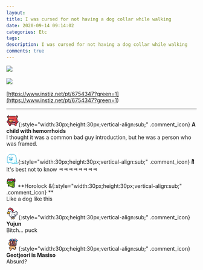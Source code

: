 ```yaml
---
layout: 
title: I was cursed for not having a dog collar while walking
date: 2020-09-14 09:14:02
categories: Etc
tags: 
description: I was cursed for not having a dog collar while walking
comments: true
---
```


![](https://blog.kakaocdn.net/dn/b10vhw/btqIAPWiUjG/4tNGVvZMOL2RxqsdWzWPrk/img.jpg)

![](https://blog.kakaocdn.net/dn/boYVd6/btqIGlNFWfS/q89TzdK86xQLr4b7AVhLIk/img.png)

[https://www.instiz.net/pt/6754347?green=1](<https://www.instiz.net/pt/6754347?green=1>)

* * *

![comment](/assets/character/pig.png){:style="width:30px;height:30px;vertical-align:sub;" .comment_icon} **A child with hemorrhoids**  
I thought it was a common bad guy introduction, but he was a person who was framed.   
  
![comment](/assets/character/ghost.png){:style="width:30px;height:30px;vertical-align:sub;" .comment_icon} **กิิิิิิิิ**  
It's best not to know ㅋㅋㅋㅋㅋㅋㅋㅋ   
  
![comment](/assets/character/frog.png) **Horolock &{:style="width:30px;height:30px;vertical-align:sub;" .comment_icon} **  
Like a dog like this   
  
![comment](/assets/character/chicken.png){:style="width:30px;height:30px;vertical-align:sub;" .comment_icon} **Yujun**  
Bitch... puck   
  
![comment](/assets/character/mask.png){:style="width:30px;height:30px;vertical-align:sub;" .comment_icon} **Geotjeori is Masiso**  
Absurd?   
  

